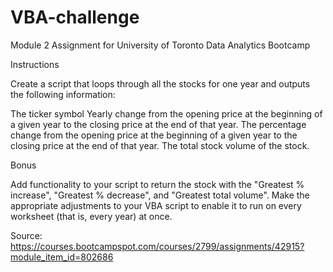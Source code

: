 # VBA-challenge
Module 2 Assignment for University of Toronto Data Analytics Bootcamp

Instructions

Create a script that loops through all the stocks for one year and outputs the following information:

  The ticker symbol
  Yearly change from the opening price at the beginning of a given year to the closing price at the end of that year.
  The percentage change from the opening price at the beginning of a given year to the closing price at the end of that year.
  The total stock volume of the stock.

Bonus

Add functionality to your script to return the stock with the "Greatest % increase", "Greatest % decrease", and "Greatest total volume". 
Make the appropriate adjustments to your VBA script to enable it to run on every worksheet (that is, every year) at once.

Source: https://courses.bootcampspot.com/courses/2799/assignments/42915?module_item_id=802686
